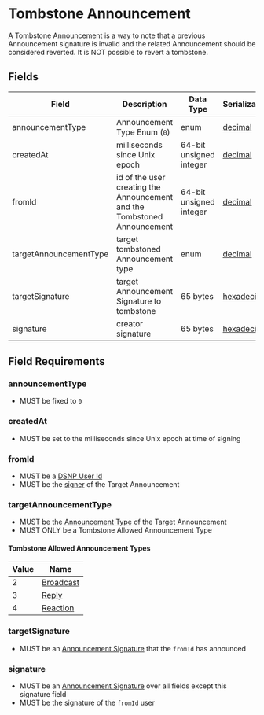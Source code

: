 # Tombstone Announcement

A Tombstone Announcement is a way to note that a previous Announcement signature is invalid and the related Announcement should be considered reverted.
It is NOT possible to revert a tombstone.

## Fields

| Field | Description | Data Type | Serialization | Parquet Type | Bloom Filter |
| ----- | ----------- | --------- | ------------- | ------------ | ------------ |
| announcementType | Announcement Type Enum (`0`) | enum | [decimal](../Serializations.md#decimal) | `INT32` | no |
| createdAt | milliseconds since Unix epoch | 64-bit unsigned integer | [decimal](../Serializations.md#decimal) | `UINT_64` | no
| fromId | id of the user creating the Announcement and the Tombstoned Announcement | 64-bit unsigned integer | [decimal](../Serializations.md#decimal) | `UINT_64` | YES
| targetAnnouncementType | target tombstoned Announcement type | enum | [decimal](../Serializations.md#decimal) | `INT32` | no |
| targetSignature | target Announcement Signature to tombstone | 65 bytes | [hexadecimal](../Serializations.md#hexadecimal) | `BYTE_ARRAY` | YES
| signature | creator signature | 65 bytes | [hexadecimal](../Serializations.md#hexadecimal) | `BYTE_ARRAY` | no

## Field Requirements

### announcementType

- MUST be fixed to `0`

### createdAt

- MUST be set to the milliseconds since Unix epoch at time of signing

### fromId

- MUST be a [DSNP User Id](../Identifiers.md#dsnp-user-id)
- MUST be the [signer](../Signatures.md) of the Target Announcement

### targetAnnouncementType

- MUST be the [Announcement Type](../Announcements.md#announcement-types) of the Target Announcement
- MUST ONLY be a Tombstone Allowed Announcement Type

#### Tombstone Allowed Announcement Types

| Value | Name |
|------ | ---- |
| 2 | [Broadcast](../Types/Broadcast.md) |
| 3 | [Reply](../Types/Reply.md) |
| 4 | [Reaction](../Types/Reaction.md) |

### targetSignature

- MUST be an [Announcement Signature](../Signatures.md) that the `fromId` has announced

### signature

- MUST be an [Announcement Signature](../Signatures.md) over all fields except this signature field
- MUST be the signature of the `fromId` user
